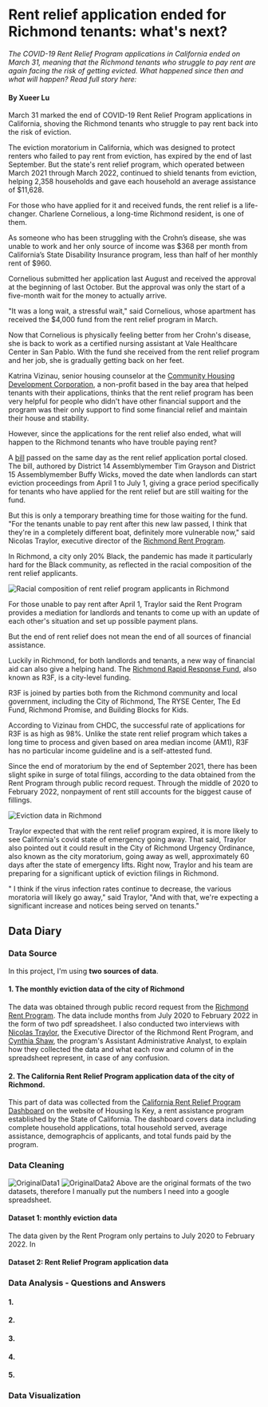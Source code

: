# Rent relief application ended for Richmond tenants: what's next?
_The COVID-19 Rent Relief Program applications in California ended on March 31, meaning that the Richmond tenants who struggle to pay rent are again facing the risk of getting evicted. What happened since then and what will happen? Read full story here:_ </br>

#### By Xueer Lu

March 31 marked the end of COVID-19 Rent Relief Program applications in California, shoving the Richmond tenants who struggle to pay rent back into the risk of eviction. 

The eviction moratorium in California, which was designed to protect renters who failed to pay rent from eviction, has expired by the end of last September. But the state's rent relief program, which operated between March 2021 through March 2022, continued to shield tenants from eviction, helping 2,358 households and gave each household an average assistance of $11,628.

For those who have applied for it and received funds, the rent relief is a life-changer. Charlene Cornelious, a long-time Richmond resident, is one of them.

As someone who has been struggling with the Crohn’s disease, she was unable to work and her only source of income was $368 per month from California’s State Disability Insurance program, less than half of her monthly rent of $960. 

Cornelious submitted her application last August and received the approval at the beginning of last October. But the approval was only the start of a five-month wait for the money to actually arrive.

"It was a long wait, a stressful wait," said Cornelious, whose apartment has received the $4,000 fund from the rent relief program in March. 

Now that Cornelious is physically feeling better from her Crohn's disease, she is back to work as a certified nursing assistant at Vale Healthcare Center in San Pablo. With the fund she received from the rent relief program and her job, she is gradually getting back on her feet. 

Katrina Vizinau, senior housing counselor at the [Community Housing Development Corporation](https://communityhdc.org/), a non-profit based in the bay area that helped tenants with their applications, thinks that the rent relief program has been very helpful for people who didn't have other financial support and the program was their only support to find some financial relief and maintain their house and stability. 

However, since the applications for the rent relief also ended, what will happen to the Richmond tenants who have trouble paying rent? 

A [bill](https://leginfo.legislature.ca.gov/faces/billTextClient.xhtml?bill_id=202120220AB2179) passed on the same day as the rent relief application portal closed. The bill, authored by District 14 Assemblymember Tim Grayson and District 15 Assemblymember Buffy Wicks, moved the date when landlords can start eviction proceedings from April 1 to July 1, giving a grace period specifically for tenants who have applied for the rent relief but are still waiting for the fund. 

But this is only a temporary breathing time for those waiting for the fund. "For the tenants unable to pay rent after this new law passed, I think that they're in a completely different boat, definitely more vulnerable now," said Nicolas Traylor, executive director of the [Richmond Rent Program](http://www.ci.richmond.ca.us/3364/Richmond-Rent-Program). 

In Richmond, a city only 20% Black, the pandemic has made it particularly hard for the Black community, as reflected in the racial composition of the rent relief applicants. 

![Racial composition of rent relief program applicants in Richmond](/race.png)

For those unable to pay rent after April 1, Traylor said the Rent Program provides a mediation for landlords and tenants to come up with an update of each other's situation and set up possible payment plans. 

But the end of rent relief does not mean the end of all sources of financial assistance. 

Luckily in Richmond, for both landlords and tenants, a new way of financial aid can also give a helping hand. The [Richmond Rapid Response Fund](https://www.richmondresponsefund.org/), also known as R3F, is a city-level funding. 

R3F is joined by parties both from the Richmond community and local government, including the City of Richmond, The RYSE Center, The Ed Fund, Richmond Promise, and Building Blocks for Kids.

According to Vizinau from CHDC, the successful rate of applications for R3F is as high as 98%. Unlike the state rent relief program which takes a long time to process and given based on area median income (AM1), R3F has no particular income guideline and is a self-attested fund. 

Since the end of moratorium by the end of September 2021, there has been slight spike in surge of total filings, according to the data obtained from the Rent Program through public record request. Through the middle of 2020 to February 2022, nonpayment of rent still accounts for the biggest cause of fillings. 

![Eviction data in Richmond](/evictiondata.png)

Traylor expected that with the rent relief program expired, it is more likely to see California's covid state of emergency going away. That said, Traylor also pointed out it could result in the City of Richmond Urgency Ordinance, also known as the city moratorium, going away as well, approximately 60 days after the state of emergency lifts. Right now, Traylor and his team are preparing for a significant uptick of eviction filings in Richmond. 

" I think if the virus infection rates continue to decrease, the various moratoria will likely go away," said Traylor, "And with that, we're expecting a significant increase and notices being served on tenants."


## Data Diary
### Data Source
In this project, I'm using **two sources of data**.
#### 1. The monthly eviction data of the city of Richmond
The data was obtained through public record request from the [Richmond Rent Program](http://www.ci.richmond.ca.us/3364/Richmond-Rent-Program). The data include months from July 2020 to February 2022 in the form of two pdf spreadsheet. I also conducted two interviews with [Nicolas Traylor](https://www.ci.richmond.ca.us/directory.aspx?EID=1342), the Executive Director of the Richmond Rent Program, and [Cynthia Shaw](https://www.ci.richmond.ca.us/directory.aspx?EID=1386), the program's Assistant Administrative Analyst, to explain how they collected the data and what each row and column of in the spreadsheet represent, in case of any confusion. 
#### 2. The California Rent Relief Program application data of the city of Richmond.
This part of data was collected from the [California Rent Relief Program Dashboard](https://housing.ca.gov/covid_rr/dashboard.html) on the website of Housing Is Key, a rent assistance program established by the State of California. The dashboard covers data including complete household applications, total household served, average assistance, demographcis of applicants, and total funds paid by the program. 
### Data Cleaning
![OriginalData1](/OriginalData1.jpg)
![OriginalData2](/OriginalData2.jpg)
Above are the original formats of the two datasets, therefore I manually put the numbers I need into a google spreadsheet. 
#### Dataset 1: monthly eviction data
The data given by the Rent Program only pertains to July 2020 to February 2022. In 
#### Dataset 2: Rent Relief Program application data

### Data Analysis - Questions and Answers
#### 1. 
#### 2. 
#### 3. 
#### 4.
#### 5.

### Data Visualization
